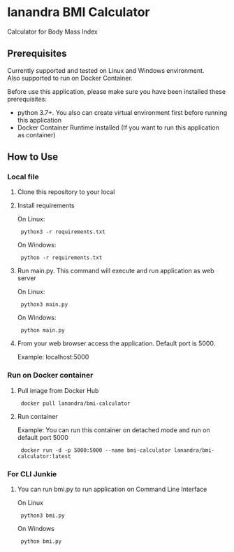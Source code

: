 # lanandra BMI Calculator
Calculator for Body Mass Index  

## Prerequisites  
Currently supported and tested on Linux and Windows environment.  
Also supported to run on Docker Container.  

Before use this application, please make sure you have been installed these prerequisites:
- python 3.7+. You also can create virtual environment first before running this application  
- Docker Container Runtime installed (If you want to run this application as container)

## How to Use  

### Local file  
1. Clone this repository to your local  
2. Install requirements  

    On Linux:  

        python3 -r requirements.txt  

    On Windows:  

        python -r requirements.txt  

3. Run main.py. This command will execute and run application as web server  

    On Linux:  

        python3 main.py  
    
    On Windows:  

        python main.py  

4. From your web browser access the application. Default port is 5000.  

    Example: localhost:5000  

### Run on Docker container  

1. Pull image from Docker Hub  

        docker pull lanandra/bmi-calculator  

2. Run container  

   Example: You can run this container on detached mode and run on default port 5000

        docker run -d -p 5000:5000 --name bmi-calculator lanandra/bmi-calculator:latest  

### For CLI Junkie  

1. You can run bmi.py to run application on Command Line Interface  

    On Linux  

        python3 bmi.py  

    On Windows  

        python bmi.py